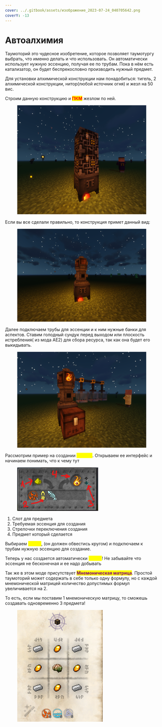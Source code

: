 ```yaml
---
cover: ../.gitbook/assets/изображение_2023-07-24_040705642.png
coverY: -13
---
```


# Автоалхимия

Таумоторий это чудесное изобретение, которое позволяет таумотургу выбрать, что именно делать и что использовать. Он автоматически использует нужную эссенцию, получая ее по трубам. Пока в нём есть катализатор, он будет беспрекословно производить нужный предмет.

Для установки алхимической конструкции нам понадобиться: тигель, 2 алхимической конструкции, нитор(любой источник огня) и жезл на 50 вис.

Строим данную конструкцию и <mark style="color:red;">**ПКМ**</mark> жезлом по ней.&#x20;

<figure><img src="../.gitbook/assets/Снимок экрана 2023-07-23 234203.png" alt=""><figcaption></figcaption></figure>

Если вы все сделали правильно, то конструкция примет данный вид:

<figure><img src="../.gitbook/assets/Снимок экрана 2023-07-24 030951.png" alt=""><figcaption></figcaption></figure>

Далее подключаем трубы для эссенции и к ним нужные банки для аспектов. Ставим голодный сундук перед выходом или плоскость истребления( из мода AE2) для сбора ресурса, так как она будет его выкидывать.

<figure><img src="../.gitbook/assets/image (36).png" alt=""><figcaption></figcaption></figure>

Рассмотрим пример на создании <mark style="color:yellow;">**Нитора**</mark>. Открываем ее интерфейс и начинаем понимать, что к чему тут

<figure><img src="../.gitbook/assets/image (6) (1).png" alt=""><figcaption></figcaption></figure>

1. Слот для предмета
2. Требуемая эссенция для создания
3. Стрелочки переключения создания
4. Предмет который сделается

Выбираем <mark style="color:yellow;">**Нитор**</mark>, (он должен обвестись кругом) и подключаем к трубам нужную эссенцию для создание.

&#x20;Теперь у нас создается автоматически <mark style="color:yellow;">**Нитор**</mark>! Не забывайте что эссенция не бесконечная и ее надо добывать

Так же в этом моде присутствует <mark style="color:purple;">**Мнемоническая матрица**</mark>. Простой таумоторий может содержать в себе только одну формулу, но с каждой мнемонической матрицей количество допустимых формул увеличивается на 2.

То есть, если мы поставим 1 мнемоническую матрицу, то сможешь создавать одновременно 3 предмета!

<figure><img src="../.gitbook/assets/image (34).png" alt=""><figcaption></figcaption></figure>





